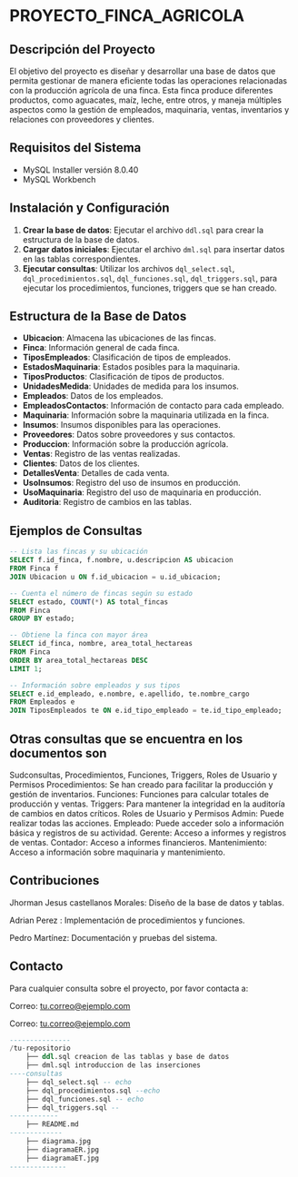 # PROYECTO_FINCA_AGRICOLA

## Descripción del Proyecto
El objetivo del proyecto es diseñar y desarrollar una base de datos que permita gestionar de manera eficiente todas las operaciones relacionadas con la producción agrícola de una finca. Esta finca produce diferentes productos, como aguacates, maíz, leche, entre otros, y maneja múltiples aspectos como la gestión de empleados, maquinaria, ventas, inventarios y relaciones con proveedores y clientes.

## Requisitos del Sistema
- MySQL Installer versión 8.0.40
- MySQL Workbench

## Instalación y Configuración
1. **Crear la base de datos**: Ejecutar el archivo `ddl.sql` para crear la estructura de la base de datos.
2. **Cargar datos iniciales**: Ejecutar el archivo `dml.sql` para insertar datos en las tablas correspondientes.
3. **Ejecutar consultas**: Utilizar los archivos `dql_select.sql`, `dql_procedimientos.sql`, `dql_funciones.sql`, `dql_triggers.sql`, para ejecutar los procedimientos, funciones, triggers que se han creado.

## Estructura de la Base de Datos
- **Ubicacion**: Almacena las ubicaciones de las fincas.
- **Finca**: Información general de cada finca.
- **TiposEmpleados**: Clasificación de tipos de empleados.
- **EstadosMaquinaria**: Estados posibles para la maquinaria.
- **TiposProductos**: Clasificación de tipos de productos.
- **UnidadesMedida**: Unidades de medida para los insumos.
- **Empleados**: Datos de los empleados.
- **EmpleadosContactos**: Información de contacto para cada empleado.
- **Maquinaria**: Información sobre la maquinaria utilizada en la finca.
- **Insumos**: Insumos disponibles para las operaciones.
- **Proveedores**: Datos sobre proveedores y sus contactos.
- **Produccion**: Información sobre la producción agrícola.
- **Ventas**: Registro de las ventas realizadas.
- **Clientes**: Datos de los clientes.
- **DetallesVenta**: Detalles de cada venta.
- **UsoInsumos**: Registro del uso de insumos en producción.
- **UsoMaquinaria**: Registro del uso de maquinaria en producción.
- **Auditoria**: Registro de cambios en las tablas.

## Ejemplos de Consultas
```sql
-- Lista las fincas y su ubicación
SELECT f.id_finca, f.nombre, u.descripcion AS ubicacion 
FROM Finca f 
JOIN Ubicacion u ON f.id_ubicacion = u.id_ubicacion;

-- Cuenta el número de fincas según su estado
SELECT estado, COUNT(*) AS total_fincas 
FROM Finca 
GROUP BY estado;

-- Obtiene la finca con mayor área
SELECT id_finca, nombre, area_total_hectareas 
FROM Finca 
ORDER BY area_total_hectareas DESC 
LIMIT 1;

-- Información sobre empleados y sus tipos
SELECT e.id_empleado, e.nombre, e.apellido, te.nombre_cargo 
FROM Empleados e 
JOIN TiposEmpleados te ON e.id_tipo_empleado = te.id_tipo_empleado;
```
## Otras consultas que se encuentra en los documentos son

Sudconsultas, Procedimientos, Funciones, Triggers, Roles de Usuario y Permisos
Procedimientos: Se han creado para facilitar la producción y gestión de inventarios.
Funciones: Funciones para calcular totales de producción y ventas.
Triggers: Para mantener la integridad en la auditoría de cambios en datos críticos.
Roles de Usuario y Permisos
Admin: Puede realizar todas las acciones.
Empleado: Puede acceder solo a información básica y registros de su actividad.
Gerente: Acceso a informes y registros de ventas.
Contador: Acceso a informes financieros.
Mantenimiento: Acceso a información sobre maquinaria y mantenimiento.

## Contribuciones

Jhorman Jesus castellanos Morales: Diseño de la base de datos y tablas.

Adrian Perez : Implementación de procedimientos y funciones.

Pedro Martínez: Documentación y pruebas del sistema.


## Contacto

Para cualquier consulta sobre el proyecto, por favor contacta a:

Correo: tu.correo@ejemplo.com

Correo: tu.correo@ejemplo.com
```sql
---------------
/tu-repositorio
    ├── ddl.sql creacion de las tablas y base de datos
    ├── dml.sql introduccion de las inserciones 
----consultas
    ├── dql_select.sql -- echo 
    ├── dql_procedimientos.sql --echo
    ├── dql_funciones.sql -- echo
    ├── dql_triggers.sql -- 
------------
    ├── README.md
-------------
    ├── diagrama.jpg
    ├── diagramaER.jpg
    ├── diagramaET.jpg
--------------
```